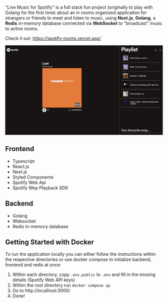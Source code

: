 "Live Music for Spotify" is a full stack fun project (originally to play with Golang for the first time) about an in rooms organized application for strangers or friends to meet and listen to music, using **Next.js**, **Golang**, a **Redis** in-memory database connected via **WebSocket** to "broadcast" music to active rooms. 

Check it out: https://spotify-rooms.vercel.app/


![Preview](frontend/public/preview-room.png)

## Frontend
- Typescript
- React.js
- Next.js
- Styled Components
- Spotify Web Api
- Spotify Wep Playback SDK

## Backend
- Golang
- Websocket
- Redis in-memory database

## Getting Started with Docker
To run the application locally you can either follow the instructions within the respective directories or use docker compose to initialize backend, frontend and redis at once:

1. Within each directory, copy `.env.public` to `.env` and fill in the missing details (Spotify Web API keys)
2. Within the root directory run `docker compose up`
3. Go to http://localhost:3000/
4. Done!
